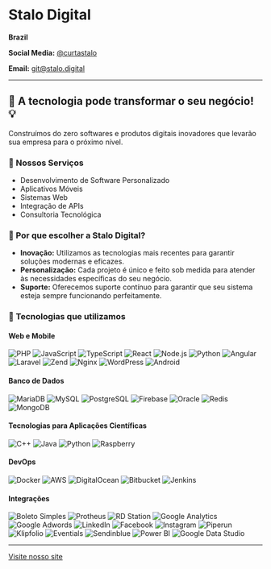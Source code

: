 # Stalo Digital

**Brazil**

**Social Media:** [@curtastalo](https://instagram.com/curtastalo)

**Email:** [git@stalo.digital](mailto:ti@stalo.digital)

---

## 🚀 A tecnologia pode transformar o seu negócio! 💡

Construímos do zero softwares e produtos digitais inovadores que levarão sua empresa para o próximo nível.

### 🌟 Nossos Serviços

- Desenvolvimento de Software Personalizado
- Aplicativos Móveis
- Sistemas Web
- Integração de APIs
- Consultoria Tecnológica

### 💼 Por que escolher a Stalo Digital?

- **Inovação:** Utilizamos as tecnologias mais recentes para garantir soluções modernas e eficazes.
- **Personalização:** Cada projeto é único e feito sob medida para atender às necessidades específicas do seu negócio.
- **Suporte:** Oferecemos suporte contínuo para garantir que seu sistema esteja sempre funcionando perfeitamente.

### 🔧 Tecnologias que utilizamos

#### Web e Mobile

![PHP](https://img.icons8.com/color/48/000000/php.png) ![JavaScript](https://img.icons8.com/color/48/000000/javascript.png) ![TypeScript](https://img.icons8.com/color/48/000000/typescript.png) ![React](https://img.icons8.com/color/48/000000/react-native.png) ![Node.js](https://img.icons8.com/color/48/000000/nodejs.png) ![Python](https://img.icons8.com/color/48/000000/python.png) ![Angular](https://img.icons8.com/color/48/000000/angularjs.png) ![Laravel](https://img.icons8.com/color/48/000000/laravel.png) ![Zend](https://img.icons8.com/color/48/000000/zend-framework.png) ![Nginx](https://img.icons8.com/color/48/000000/nginx.png) ![WordPress](https://img.icons8.com/color/48/000000/wordpress.png) ![Android](https://img.icons8.com/color/48/000000/android-os.png) 

#### Banco de Dados

![MariaDB](https://img.icons8.com/?size=100&id=nrY6pkbRkJCi&format=png&color=000000) ![MySQL](https://img.icons8.com/color/48/000000/mysql-logo.png) ![PostgreSQL](https://img.icons8.com/?size=100&id=xF33DQdGyLDz&format=png&color=000000) ![Firebase](https://img.icons8.com/color/48/000000/firebase.png) ![Oracle](https://img.icons8.com/color/48/000000/oracle-logo.png) ![Redis](https://img.icons8.com/color/48/000000/redis.png) ![MongoDB](https://img.icons8.com/color/48/000000/mongodb.png) 

#### Tecnologias para Aplicações Científicas

![C++](https://img.icons8.com/color/48/000000/c-plus-plus-logo.png) ![Java](https://img.icons8.com/color/48/000000/java-coffee-cup-logo.png) ![Python](https://img.icons8.com/color/48/000000/python.png) ![Raspberry](https://img.icons8.com/color/48/000000/raspberry-pi.png) 

#### DevOps

![Docker](https://img.icons8.com/color/48/000000/docker.png) ![AWS](https://img.icons8.com/color/48/000000/amazon-web-services.png) ![DigitalOcean](https://img.icons8.com/color/48/000000/digital-ocean.png) ![Bitbucket](https://img.icons8.com/color/48/000000/bitbucket.png) ![Jenkins](https://img.icons8.com/color/48/000000/jenkins.png) 

#### Integrações

![Boleto Simples](https://img.icons8.com/ios-filled/50/000000/boleto.png) ![Protheus](https://img.icons8.com/ios-filled/50/000000/protheus.png) ![RD Station](https://img.icons8.com/ios-filled/50/000000/rd-station.png) ![Google Analytics](https://img.icons8.com/color/48/000000/google-analytics.png) ![Google Adwords](https://img.icons8.com/color/48/000000/google-adwords.png) ![LinkedIn](https://img.icons8.com/color/48/000000/linkedin.png) ![Facebook](https://img.icons8.com/color/48/000000/facebook.png) ![Instagram](https://img.icons8.com/color/48/000000/instagram-new.png) ![Piperun](https://img.icons8.com/ios-filled/50/000000/piperun.png) ![Klipfolio](https://img.icons8.com/ios-filled/50/000000/klipfolio.png) ![Eventials](https://img.icons8.com/ios-filled/50/000000/eventials.png) ![Sendinblue](https://img.icons8.com/color/48/000000/sendinblue.png) ![Power BI](https://img.icons8.com/color/48/000000/power-bi.png) ![Google Data Studio](https://img.icons8.com/color/48/000000/google-data-studio.png) 

---

[Visite nosso site](http://stalo.digital)

